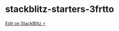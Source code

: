 # stackblitz-starters-3frtto

[Edit on StackBlitz ⚡️](https://stackblitz.com/edit/stackblitz-starters-3frtto)